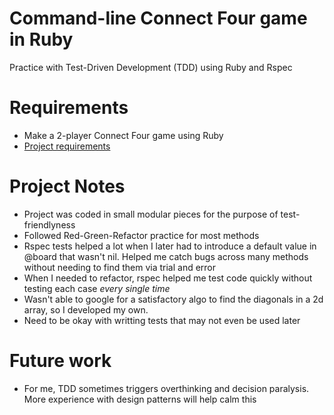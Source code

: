 # Command-line Connect Four game in Ruby
Practice with Test-Driven Development (TDD) using Ruby and Rspec

# Requirements
- Make a 2-player Connect Four game using Ruby
- [Project requirements](https://www.theodinproject.com/lessons/ruby-connect-four#project-tdd-connect-four)

# Project Notes
- Project was coded in small modular pieces for the purpose of test-friendlyness
- Followed Red-Green-Refactor practice for most methods
- Rspec tests helped a lot when I later had to introduce a default value in @board that wasn't nil. Helped me catch bugs across many methods without needing to find them via trial and error
- When I needed to refactor, rspec helped me test code quickly without testing each case *every* *single* *time*
- Wasn't able to google for a satisfactory algo to find the diagonals in a 2d array, so I developed my own.
- Need to be okay with writting tests that may not even be used later

# Future work
- For me, TDD sometimes triggers overthinking and decision paralysis. More experience with design patterns will help calm this